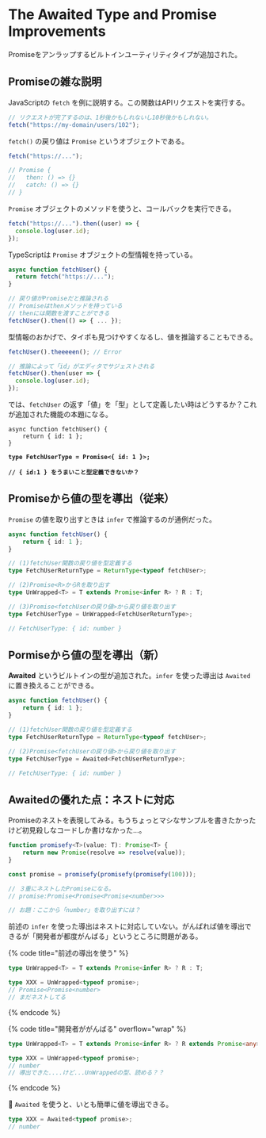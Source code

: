 # The Awaited Type and Promise Improvements

Promiseをアンラップするビルトインユーティリティタイプが追加された。

## Promiseの雑な説明

JavaScriptの `fetch` を例に説明する。この関数はAPIリクエストを実行する。

```javascript
// リクエストが完了するのは、1秒後かもしれないし10秒後かもしれない。
fetch("https://my-domain/users/102");
```

`fetch()` の戻り値は `Promise` というオブジェクトである。

```javascript
fetch("https://...");

// Promise {
//   then: () => {}
//   catch: () => {}
// }
```

`Promise` オブジェクトのメソッドを使うと、コールバックを実行できる。

```javascript
fetch("https://...").then((user) => {
  console.log(user.id);
});
```

TypeScriptは `Promise` オブジェクトの型情報を持っている。

```typescript
async function fetchUser() {
  return fetch("https://...");
}

// 戻り値がPromiseだと推論される
// Promiseはthenメソッドを持っている
// thenには関数を渡すことができる
fetchUser().then(() => { ... });
```

型情報のおかげで、タイポも見つけやすくなるし、値を推論することもできる。

```typescript
fetchUser().theeeeen(); // Error
```

```typescript
// 推論によって「id」がエディタでサジェストされる
fetchUser().then(user => {
  console.log(user.id);
});
```

では、`fetchUser` の返す「値」を「型」として定義したい時はどうするか？これが追加された機能の本題になる。

<pre class="language-typescript"><code class="lang-typescript">async function fetchUser() {
    return { id: 1 };
}

<strong>type FetchUserType = Promise&#x3C;{ id: 1 }>;
</strong><strong>
</strong><strong>// { id:1 } をうまいこと型定義できないか？</strong></code></pre>

## Promiseから値の型を導出（従来）

`Promise` の値を取り出すときは `infer` で推論するのが通例だった。

```typescript
async function fetchUser() {
    return { id: 1 };
}

// (1)fetchUser関数の戻り値を型定義する
type FetchUserReturnType = ReturnType<typeof fetchUser>;

// (2)Promise<R>からRを取り出す
type UnWrapped<T> = T extends Promise<infer R> ? R : T;

// (3)Promise<fetchUserの戻り値>から戻り値を取り出す
type FetchUserType = UnWrapped<FetchUserReturnType>;

// FetchUserType: { id: number }
```

## Pormiseから値の型を導出（新）

**Awaited** というビルトインの型が追加された。`infer` を使った導出は `Awaited` に置き換えることができる。

```typescript
async function fetchUser() {
    return { id: 1 };
}

// (1)fetchUser関数の戻り値を型定義する
type FetchUserReturnType = ReturnType<typeof fetchUser>;

// (2)Promise<fetchUserの戻り値>から戻り値を取り出す
type FetchUserType = Awaited<FetchUserReturnType>;

// FetchUserType: { id: number }
```

## Awaitedの優れた点：ネストに対応

Promiseのネストを表現してみる。もうちょっとマシなサンプルを書きたかったけど初見殺しなコードしか書けなかった...。

```typescript
function promisefy<T>(value: T): Promise<T> {
    return new Promise(resolve => resolve(value));
}

const promise = promisefy(promisefy(promisefy(100)));

// ３重にネストしたPromiseになる。
// promise:Promise<Promise<Promise<number>>>

// お題：ここから「number」を取り出すには？
```

前述の `infer` を使った導出はネストに対応していない。がんばれば値を導出できるが「開発者が都度がんばる」というところに問題がある。

{% code title="前述の導出を使う" %}
```typescript
type UnWrapped<T> = T extends Promise<infer R> ? R : T;

type XXX = UnWrapped<typeof promise>;
// Promise<Promise<number>
// まだネストしてる
```
{% endcode %}

{% code title="開発者ががんばる" overflow="wrap" %}
```typescript
type UnWrapped<T> = T extends Promise<infer R> ? R extends Promise<any> ? UnWrapped<R> : R : T;

type XXX = UnWrapped<typeof promise>;
// number
// 導出できた....けど...UnWrappedの型、読める？？
```
{% endcode %}

:tada: `Awaited` を使うと、いとも簡単に値を導出できる。

```typescript
type XXX = Awaited<typeof promise>;
// number
```
